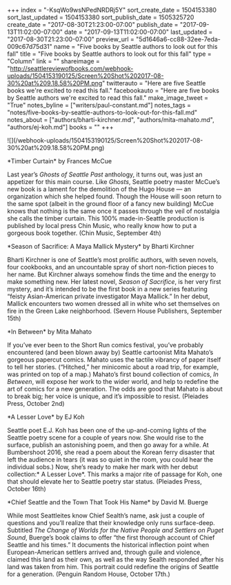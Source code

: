 +++
index = "-KsqWo9wsNPedNRDRj5Y"
sort_create_date = 1504153380
sort_last_updated = 1504153380
sort_publish_date = 1505325720
create_date = "2017-08-30T21:23:00-07:00"
publish_date = "2017-09-13T11:02:00-07:00"
date = "2017-09-13T11:02:00-07:00"
last_updated = "2017-08-30T21:23:00-07:00"
preview_url = "5d1646a6-cc88-32ee-7eda-009c67d75d31"
name = "Five books by Seattle authors to look out for this fall"
title = "Five books by Seattle authors to look out for this fall"
type = "Column"
link = ""
shareimage = "http://seattlereviewofbooks.com/webhook-uploads/1504153190125/Screen%20Shot%202017-08-30%20at%209.18.58%20PM.png"
twitterauto = "Here are five Seattle books we're excited to read this fall."
facebookauto = "Here are five books by Seattle authors we're excited to read this fall."
make_image_tweet = "True"
notes_byline = ["writers/paul-constant.md"]
notes_tags = "notes/five-books-by-seattle-authors-to-look-out-for-this-fall.md"
notes_about = ["authors/bharti-kirchner.md", "authors/mita-mahato.md", "authors/ej-koh.md"]
books = ""
+++
<p class="image">![](/webhook-uploads/1504153190125/Screen%20Shot%202017-08-30%20at%209.18.58%20PM.png)</p>

<p class="noindent">*Timber Curtain* by Frances McCue</p>

Last year’s *Ghosts of Seattle Past* anthology, it turns out, was just an appetizer for this main course. Like *Ghosts*, Seattle poetry master McCue’s new book is a lament for the demolition of the Hugo House — an organization which she helped found. Though the House will soon return to the same spot (albeit in the ground floor of a fancy new building) McCue knows that nothing is the same once it passes through the veil of nostalgia she calls the timber curtain. This 100% made-in-Seattle production is published by local press Chin Music, who really know how to put a gorgeous book together. (Chin Music, September 4th)

<p class="noindent">*Season of Sacrifice: A Maya Mallick Mystery* by Bharti Kirchner</p>

Bharti Kirchner is one of Seattle’s most prolific authors, with seven novels, four cookbooks, and an uncountable spray of short non-fiction pieces to her name. But Kirchner always somehow finds the time and the energy to make something new. Her latest novel, *Season of Sacrifice*, is her very first mystery, and it’s intended to be the first book in a new series featuring “feisty Asian-American private investigator Maya Mallick.” In her debut, Mallick encounters two women dressed all in white who set themselves on fire in the Green Lake neighborhood. (Severn House Publishers, September 15th)

<p class="noindent">*In Between* by Mita Mahato</p>

If you’ve ever been to the Short Run comics festival, you’ve probably encountered (and been blown away by) Seattle cartoonist Mita Mahato’s gorgeous papercut comics. Mahato uses the tactile vibrancy of paper itself to tell her stories. (“Hitched,” her minicomic about a road trip, for example, was printed on top of a map.) Mahato’s first bound collection of comics, *In Between*, will expose her work to the wider world, and help to redefine the art of comics for a new generation. The odds are good that Mahato is about to break big; her voice is unique, and it’s impossible to resist. (Pleiades Press, October 2nd)

<p class="noindent">*A Lesser Love* by EJ Koh</p>

Seattle poet E.J. Koh has been one of the up-and-coming lights of the Seattle poetry scene for a couple of years now. She would rise to the surface, publish an astonishing poem, and then go away for a while. At Bumbershoot 2016, she read a poem about the Korean ferry disaster that left the audience in tears (it was so quiet in the room, you could hear the individual sobs.) Now, she’s ready to make her mark with her debut collection:* A Lesser Love*. This marks a major rite of passage for Koh, one that should elevate her to Seattle poetry star status. (Pleiades Press, October 16th)

<p class="noindent">*Chief Seattle and the Town That Took His Name* by David M. Buerge</p>

While most Seattleites know Chief Sealth’s name, ask just a couple of questions and you’ll realize that their knowledge only runs surface-deep. Subtitled *The Change of Worlds for the Native People and Settlers on Puget Sound*, Buerge’s book claims to offer “the first thorough account of Chief Seattle and his times.” It documents the historical inflection point when European-American settlers arrived and, through guile and violence, claimed this land as their own, as well as the way Sealth responded after his land was taken from him. This portrait could redefine the origins of Seattle for a generation. (Penguin Random House, October 17th.)





